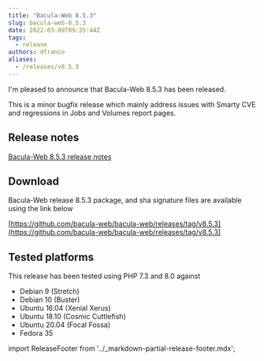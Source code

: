 ```yaml
---
title: "Bacula-Web 8.5.3"
slug: bacula-web-8.5.3
date: 2022-03-09T09:35:44Z
tags:
  - release
authors: dfranco
aliases:
  - /releases/v8.5.3
---
```


I'm pleased to announce that Bacula-Web 8.5.3 has been released.

<!-- truncate -->

This is a minor bugfix release which mainly address issues with Smarty CVE and regressions in Jobs and Volumes report pages.

## Release notes

[Bacula-Web 8.5.3 release notes](https://github.com/bacula-web/bacula-web/releases/tag/v8.5.3)

## Download

Bacula-Web release 8.5.3 package, and sha signature files are available using the link below

[https://github.com/bacula-web/bacula-web/releases/tag/v8.5.3](https://github.com/bacula-web/bacula-web/releases/tag/v8.5.3)

## Tested platforms

This release has been tested using PHP 7.3 and 8.0 against

- Debian 9 (Stretch)
- Debian 10 (Buster)
- Ubuntu 16.04 (Xenial Xerus)
- Ubuntu 18.10 (Cosmic Cuttlefish)
- Ubuntu 20.04 (Focal Fossa)
- Fedora 35

import ReleaseFooter from '../_markdown-partial-release-footer.mdx';

<ReleaseFooter />